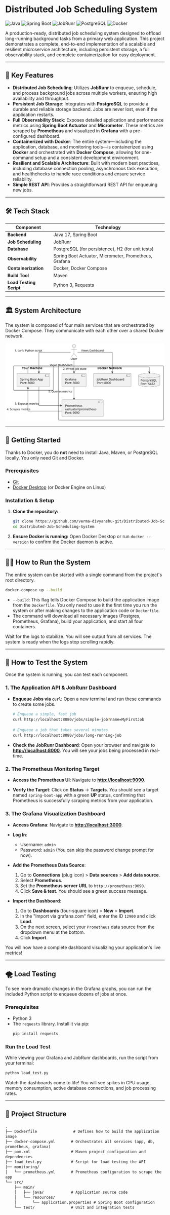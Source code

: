 # Distributed Job Scheduling System

![Java](https://img.shields.io/badge/Java-17-blue)
![Spring Boot](https://img.shields.io/badge/Spring_Boot-2.5.4-brightgreen)
![JobRunr](https://img.shields.io/badge/JobRunr-4.0.0-orange)
![PostgreSQL](https://img.shields.io/badge/PostgreSQL-14-blue)
![Docker](https://img.shields.io/badge/Docker-Ready-blue)

A production-ready, distributed job scheduling system designed to offload long-running background tasks from a primary web application. This project demonstrates a complete, end-to-end implementation of a scalable and resilient microservice architecture, including persistent storage, a full observability stack, and complete containerization for easy deployment.

---

## 🚀 Key Features

-   **Distributed Job Scheduling**: Utilizes **JobRunr** to enqueue, schedule, and process background jobs across multiple workers, ensuring high availability and throughput.
-   **Persistent Job Storage**: Integrates with **PostgreSQL** to provide a durable and reliable storage backend. Jobs are never lost, even if the application restarts.
-   **Full Observability Stack**: Exposes detailed application and performance metrics using **Spring Boot Actuator** and **Micrometer**. These metrics are scraped by **Prometheus** and visualized in **Grafana** with a pre-configured dashboard.
-   **Containerized with Docker**: The entire system—including the application, database, and monitoring tools—is containerized using **Docker** and orchestrated with **Docker Compose**, allowing for one-command setup and a consistent development environment.
-   **Resilient and Scalable Architecture**: Built with modern best practices, including database connection pooling, asynchronous task execution, and healthchecks to handle race conditions and ensure service reliability.
-   **Simple REST API**: Provides a straightforward REST API for enqueuing new jobs.

---

## 🛠️ Tech Stack

| Component              | Technology                                                                                                    |
| ---------------------- | ------------------------------------------------------------------------------------------------------------- |
| **Backend**            | Java 17, Spring Boot                                                                                          |
| **Job Scheduling**     | JobRunr                                                                                                       |
| **Database**           | PostgreSQL (for persistence), H2 (for unit tests)                                                             |
| **Observability**      | Spring Boot Actuator, Micrometer, Prometheus, Grafana                                                         |
| **Containerization**   | Docker, Docker Compose                                                                                        |
| **Build Tool**         | Maven                                                                                                         |
| **Load Testing Script**| Python 3, Requests                                                                                            |

---

## 🏛️ System Architecture

The system is composed of four main services that are orchestrated by Docker Compose. They communicate with each other over a shared Docker network.

![Architecture Diagram](./arch.svg)

---

## 🏁 Getting Started

Thanks to Docker, you do **not** need to install Java, Maven, or PostgreSQL locally. You only need Git and Docker.

### Prerequisites

-   [Git](https://git-scm.com/)
-   [Docker Desktop](https://www.docker.com/products/docker-desktop/) (or Docker Engine on Linux)

### Installation & Setup

1.  **Clone the repository:**
    ```bash
    git clone https://github.com/verma-divyanshu-git/Distributed-Job-Scheduling-System.git
    cd Distributed-Job-Scheduling-System
    ```

2.  **Ensure Docker is running:**
    Open Docker Desktop or run `docker --version` to confirm the Docker daemon is active.

---

## 🏃‍♀️ How to Run the System

The entire system can be started with a single command from the project's root directory.

```bash
docker-compose up --build
```

-   `--build`: This flag tells Docker Compose to build the application image from the `Dockerfile`. You only need to use it the first time you run the system or after making changes to the application code or `Dockerfile`.
-   The command will download all necessary images (Postgres, Prometheus, Grafana), build your application, and start all four containers.

Wait for the logs to stabilize. You will see output from all services. The system is ready when the logs stop scrolling rapidly.

---

## 🧪 How to Test the System

Once the system is running, you can test each component.

### 1. The Application API & JobRunr Dashboard

-   **Enqueue Jobs via `curl`**:
    Open a new terminal and run these commands to create some jobs.
    ```bash
    # Enqueue a simple, fast job
    curl http://localhost:8080/jobs/simple-job?name=MyFirstJob

    # Enqueue a job that takes several minutes
    curl http://localhost:8080/jobs/long-running-job
    ```

-   **Check the JobRunr Dashboard**:
    Open your browser and navigate to **[http://localhost:8000](http://localhost:8000)**. You will see your jobs being processed in real-time.

### 2. The Prometheus Monitoring Target

-   **Access the Prometheus UI**:
    Navigate to **[http://localhost:9090](http://localhost:9090)**.

-   **Verify the Target**:
    Click on **Status** -> **Targets**. You should see a target named `spring-boot-app` with a green **UP** status, confirming that Prometheus is successfully scraping metrics from your application.

### 3. The Grafana Visualization Dashboard

-   **Access Grafana**:
    Navigate to **[http://localhost:3000](http://localhost:3000)**.

-   **Log In**:
    -   Username: `admin`
    -   Password: `admin`
    (You can skip the password change prompt for now).

-   **Add the Prometheus Data Source**:
    1.  Go to **Connections** (plug icon) > **Data sources** > **Add data source**.
    2.  Select **Prometheus**.
    3.  Set the **Prometheus server URL** to `http://prometheus:9090`.
    4.  Click **Save & test**. You should see a green success message.

-   **Import the Dashboard**:
    1.  Go to **Dashboards** (four-square icon) > **New** > **Import**.
    2.  In the "Import via grafana.com" field, enter the ID `12900` and click **Load**.
    3.  On the next screen, select your `Prometheus` data source from the dropdown menu at the bottom.
    4.  Click **Import**.

You will now have a complete dashboard visualizing your application's live metrics!

---

## 🌪️ Load Testing

To see more dramatic changes in the Grafana graphs, you can run the included Python script to enqueue dozens of jobs at once.

### Prerequisites

-   Python 3
-   The `requests` library. Install it via pip:
    ```bash
    pip install requests
    ```

### Run the Load Test

While viewing your Grafana and JobRunr dashboards, run the script from your terminal:

```bash
python load_test.py
```

Watch the dashboards come to life! You will see spikes in CPU usage, memory consumption, active database connections, and job processing rates.

---

## 📁 Project Structure

```
.
├── Dockerfile                # Defines how to build the application image
├── docker-compose.yml       # Orchestrates all services (app, db, prometheus, grafana)
├── pom.xml                  # Maven project configuration and dependencies
├── load_test.py             # Script for load testing the API
├── monitoring/
│   └── prometheus.yml       # Prometheus configuration to scrape the app
└── src/
    ├── main/
    │   ├── java/            # Application source code
    │   └── resources/
    │       └── application.properties # Spring Boot configuration
    └── test/                # Unit and integration tests
```
